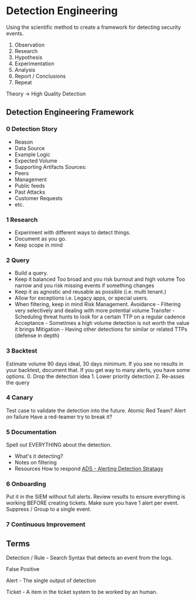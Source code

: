 # Detection Engineering

Using the scientific method to create a framework for detecting security events.

1. Observation
2. Research
3. Hypothesis
4. Experimentation
5. Analysis
6. Report / Conclusions
7. Repeat

Theory -> High Quality Detection

## Detection Engineering Framework

### 0 Detection Story

- Reason
- Data Source
- Example Logic
- Expected Volume
- Supporting Artifacts
    Sources:
- Peers
- Management
- Public feeds
- Past Attacks
- Customer Requests
- etc.

### 1 Research

- Experiment with different ways to detect things.
- Document as you go.
- Keep scope in mind

### 2 Query

- Build a query.
- Keep it balanced
    Too broad and you risk burnout and high volume
    Too narrow and you risk missing events if something changes
- Keep it as agnostic and reusable as possible (i.e. multi tenant.)
- Allow for exceptions
    i.e. Legacy apps, or special users.
- When filtering, keep in mind Risk Management. 
    Avoidance - Filtering very selectively and dealing with more potential volume 
    Transfer - Scheduling threat hunts to look for a certain TTP on a regular cadence
    Acceptance - Sometimes a high volume detection is not worth the value it brings
    Mitigation - Having other detections for similar or related TTPs (defense in depth)

### 3 Backtest

Estimate volume
    90 days ideal, 30 days minimum.
If you see no results in your backtest, document that.
If you get way to many alerts, you have some options.
    0. Drop the detection idea
    1. Lower priority detection
    2. Re-asses the query

### 4 Canary

Test case to validate the detection into the future.
Atomic Red Team?
Alert on failure
Have a red-teamer try to break it?

### 5 Documentation

Spell out EVERYTHING about the detection.

- What's it detecting?
- Notes on filtering
- Resources
How to respond
[ADS - Alerting Detection Stratagy](https://github.com/palantir/alerting-detection-strategy-framework)

### 6 Onboarding

Put it in the SIEM without full alerts.
Review results to ensure everything is working BEFORE creating tickets.
Make sure you have 1 alert per event.
Suppress / Group to a single event.

### 7 Continuous Improvement


## Terms

Detection / Rule - Search Syntax that detects an event from the logs.

False Positive

Alert - The single output of detection

Ticket - A item in the ticket system to be worked by an human.
